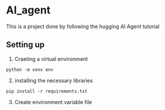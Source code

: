 # AI_agent
This is a project done by following the hugging AI Agent tutorial

## Setting up 

1. Craeting a virtual environment
```
python -m venv env
```

2. installing the necessary libraries
```
pip install -r requirements.txt
```

3. Create environment variable file
